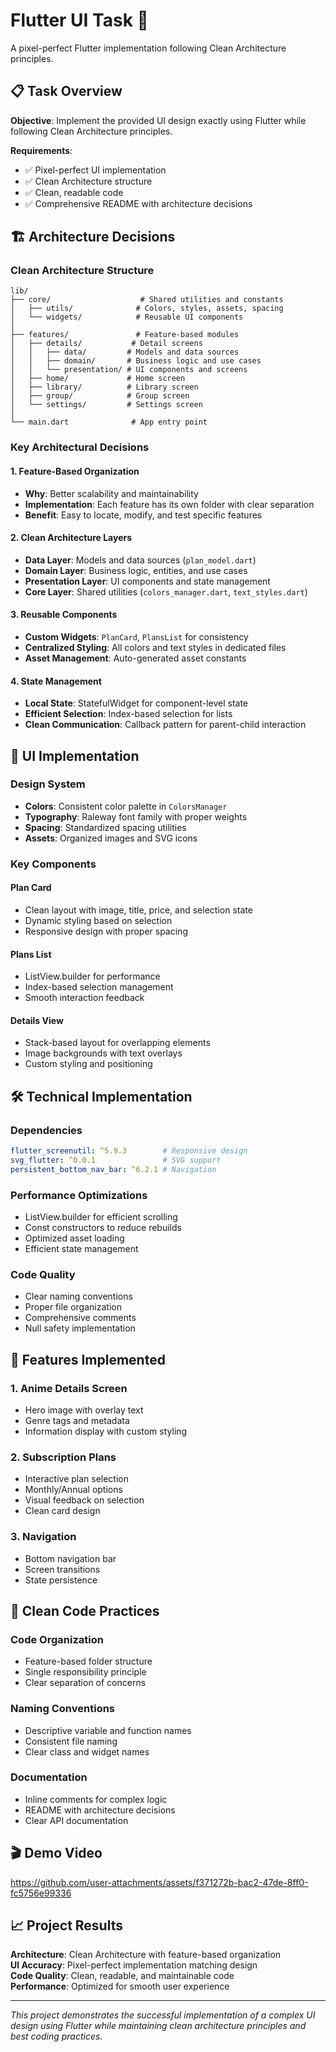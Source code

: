 ﻿# Flutter UI Task 🎨

A pixel-perfect Flutter implementation following Clean Architecture principles.

## 📋 Task Overview

**Objective**: Implement the provided UI design exactly using Flutter while following Clean Architecture principles.

**Requirements**:
- ✅ Pixel-perfect UI implementation
- ✅ Clean Architecture structure  
- ✅ Clean, readable code
- ✅ Comprehensive README with architecture decisions

## 🏗️ Architecture Decisions

### Clean Architecture Structure
```
lib/
├── core/                    # Shared utilities and constants
│   ├── utils/              # Colors, styles, assets, spacing
│   └── widgets/            # Reusable UI components
│
├── features/               # Feature-based modules
│   ├── details/           # Detail screens
│   │   ├── data/         # Models and data sources
│   │   ├── domain/       # Business logic and use cases
│   │   └── presentation/ # UI components and screens
│   ├── home/             # Home screen
│   ├── library/          # Library screen
│   ├── group/            # Group screen
│   └── settings/         # Settings screen
│
└── main.dart              # App entry point
```

### Key Architectural Decisions

#### 1. **Feature-Based Organization**
- **Why**: Better scalability and maintainability
- **Implementation**: Each feature has its own folder with clear separation
- **Benefit**: Easy to locate, modify, and test specific features

#### 2. **Clean Architecture Layers**
- **Data Layer**: Models and data sources (`plan_model.dart`)
- **Domain Layer**: Business logic, entities, and use cases
- **Presentation Layer**: UI components and state management
- **Core Layer**: Shared utilities (`colors_manager.dart`, `text_styles.dart`)

#### 3. **Reusable Components**
- **Custom Widgets**: `PlanCard`, `PlansList` for consistency
- **Centralized Styling**: All colors and text styles in dedicated files
- **Asset Management**: Auto-generated asset constants

#### 4. **State Management**
- **Local State**: StatefulWidget for component-level state
- **Efficient Selection**: Index-based selection for lists
- **Clean Communication**: Callback pattern for parent-child interaction

## 🎨 UI Implementation

### Design System
- **Colors**: Consistent color palette in `ColorsManager`
- **Typography**: Raleway font family with proper weights
- **Spacing**: Standardized spacing utilities
- **Assets**: Organized images and SVG icons

### Key Components

#### Plan Card
- Clean layout with image, title, price, and selection state
- Dynamic styling based on selection
- Responsive design with proper spacing

#### Plans List
- ListView.builder for performance
- Index-based selection management
- Smooth interaction feedback

#### Details View
- Stack-based layout for overlapping elements
- Image backgrounds with text overlays
- Custom styling and positioning

## 🛠️ Technical Implementation

### Dependencies
```yaml
flutter_screenutil: ^5.9.3        # Responsive design
svg_flutter: ^0.0.1               # SVG support
persistent_bottom_nav_bar: ^6.2.1 # Navigation
```

### Performance Optimizations
- ListView.builder for efficient scrolling
- Const constructors to reduce rebuilds
- Optimized asset loading
- Efficient state management

### Code Quality
- Clear naming conventions
- Proper file organization
- Comprehensive comments
- Null safety implementation

## 📱 Features Implemented

### 1. Anime Details Screen
- Hero image with overlay text
- Genre tags and metadata
- Information display with custom styling

### 2. Subscription Plans
- Interactive plan selection
- Monthly/Annual options
- Visual feedback on selection
- Clean card design

### 3. Navigation
- Bottom navigation bar
- Screen transitions
- State persistence

## 🎯 Clean Code Practices

### Code Organization
- Feature-based folder structure
- Single responsibility principle
- Clear separation of concerns

### Naming Conventions
- Descriptive variable and function names
- Consistent file naming
- Clear class and widget names

### Documentation
- Inline comments for complex logic
- README with architecture decisions
- Clear API documentation

## 🎬 Demo Video

https://github.com/user-attachments/assets/f371272b-bac2-47de-8ff0-fc5756e99336


## 📈 Project Results

**Architecture**: Clean Architecture with feature-based organization  
**UI Accuracy**: Pixel-perfect implementation matching design  
**Code Quality**: Clean, readable, and maintainable code  
**Performance**: Optimized for smooth user experience  

---

*This project demonstrates the successful implementation of a complex UI design using Flutter while maintaining clean architecture principles and best coding practices.*

